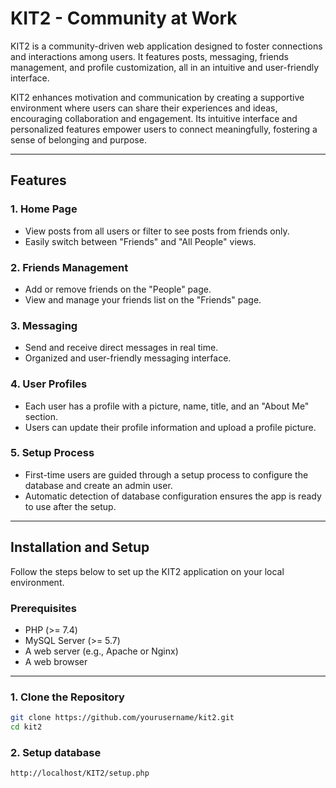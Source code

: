 # KIT2 - Community at Work

KIT2 is a community-driven web application designed to foster connections and interactions among users. It features posts, messaging, friends management, and profile customization, all in an intuitive and user-friendly interface.

KIT2 enhances motivation and communication by creating a supportive environment where users can share their experiences and ideas, encouraging collaboration and engagement. Its intuitive interface and personalized features empower users to connect meaningfully, fostering a sense of belonging and purpose.

---

## Features

### 1. **Home Page**
   - View posts from all users or filter to see posts from friends only.
   - Easily switch between "Friends" and "All People" views.

### 2. **Friends Management**
   - Add or remove friends on the "People" page.
   - View and manage your friends list on the "Friends" page.

### 3. **Messaging**
   - Send and receive direct messages in real time.
   - Organized and user-friendly messaging interface.

### 4. **User Profiles**
   - Each user has a profile with a picture, name, title, and an "About Me" section.
   - Users can update their profile information and upload a profile picture.

### 5. **Setup Process**
   - First-time users are guided through a setup process to configure the database and create an admin user.
   - Automatic detection of database configuration ensures the app is ready to use after the setup.

---

## Installation and Setup

Follow the steps below to set up the KIT2 application on your local environment.

### Prerequisites
- PHP (>= 7.4)
- MySQL Server (>= 5.7)
- A web server (e.g., Apache or Nginx)
- A web browser

---

### 1. Clone the Repository
```bash
git clone https://github.com/yourusername/kit2.git
cd kit2
```
### 2. Setup database
```bash
http://localhost/KIT2/setup.php
```
